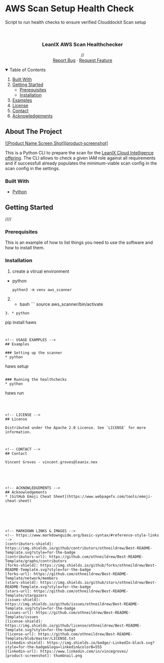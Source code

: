 # AWS Scan Setup Health Check

Script to run health checks to ensure verified Clouddockit Scan setup


<!-- [![Contributors][contributors-shield]][contributors-url]
[![Forks][forks-shield]][forks-url]
[![Stargazers][stars-shield]][stars-url]
[![Issues][issues-shield]][issues-url]
[![MIT License][license-shield]][license-url]
[![LinkedIn][linkedin-shield]][linkedin-url] -->



<!-- PROJECT LOGO -->
<br />
<p align="center">
  <!-- <a href="https://github.com/othneildrew/Best-README-Template">
    <img src="images/logo.png" alt="Logo" width="80" height="80">
  </a> -->

  <h3 align="center">LeanIX AWS Scan Healthchecker</h3>

  <p align="center">
    //
    <!-- <br />
    <a href="https://github.com/othneildrew/Best-README-Template"><strong>Explore the docs »</strong></a>
    <br /> -->
    <br />
    <a href="https://github.com/vg-leanix/aws_sancheck/issues">Report Bug</a>
    ·
    <a href="https://github.com/vg-leanix/aws_sancheck/issues">Request Feature</a>
  </p>
</p>



<!-- TABLE OF CONTENTS -->
<details open="open">
  <summary>Table of Contents</summary>
  <ol>
    <li><a href="#built-with">Built With</a></li>
    <li>
      <a href="#getting-started">Getting Started</a>
      <ul>
        <li><a href="#prerequisites">Prerequisites</a></li>
        <li><a href="#installation">Installation</a></li>
      </ul>
    </li>
    <li><a href="#examples">Examples</a></li>
    <li><a href="#license">License</a></li>
    <li><a href="#contact">Contact</a></li>
    <li><a href="#acknowledgements">Acknowledgements</a></li>
  </ol>
</details>



<!-- ABOUT THE PROJECT -->
## About The Project

[![Product Name Screen Shot][product-screenshot]](https://example.com)

This is a Python CLI to prepare the scan for the [LeanIX Cloud Intelligence offering](https://dev.leanix.net/docs/cloud-intelligence). The CLI allows to check a given IAM role against all requirements and if successfull already populates the minimum-viable scan config in the scan config in the settings.

### Built With


* [Python](https://www.python.org/)



<!-- GETTING STARTED -->
## Getting Started

////

### Prerequisites

This is an example of how to list things you need to use the software and how to install them.


### Installation

1. create a vitrual environment 
* python
  ```
  python3 -m venv aws_scanner
  ```
2. * bash ```
  source aws_scanner/bin/activate
  ```
3. * python
  ```
  pip install haws
  ```


<!-- USAGE EXAMPLES -->
## Examples

### Setting up the scanner
* python
  ```
  haws setup
  ```

### Running the healthchecks
* python
  ```
  haws run
  ```



<!-- LICENSE -->
## License

Distributed under the Apache 2.0 License. See `LICENSE` for more information.



<!-- CONTACT -->
## Contact

Vincent Groves - vincent.groves@leanix.nex





<!-- ACKNOWLEDGEMENTS -->
## Acknowledgements
* [GitHub Emoji Cheat Sheet](https://www.webpagefx.com/tools/emoji-cheat-sheet)






<!-- MARKDOWN LINKS & IMAGES -->
<!-- https://www.markdownguide.org/basic-syntax/#reference-style-links -->
[contributors-shield]: https://img.shields.io/github/contributors/othneildrew/Best-README-Template.svg?style=for-the-badge
[contributors-url]: https://github.com/othneildrew/Best-README-Template/graphs/contributors
[forks-shield]: https://img.shields.io/github/forks/othneildrew/Best-README-Template.svg?style=for-the-badge
[forks-url]: https://github.com/othneildrew/Best-README-Template/network/members
[stars-shield]: https://img.shields.io/github/stars/othneildrew/Best-README-Template.svg?style=for-the-badge
[stars-url]: https://github.com/othneildrew/Best-README-Template/stargazers
[issues-shield]: https://img.shields.io/github/issues/othneildrew/Best-README-Template.svg?style=for-the-badge
[issues-url]: https://github.com/othneildrew/Best-README-Template/issues
[license-shield]: https://img.shields.io/github/license/othneildrew/Best-README-Template.svg?style=for-the-badge
[license-url]: https://github.com/othneildrew/Best-README-Template/blob/master/LICENSE.txt
[linkedin-shield]: https://img.shields.io/badge/-LinkedIn-black.svg?style=for-the-badge&logo=linkedin&colorB=555
[linkedin-url]: https://www.linkedin.com/in/vincegroves/
[product-screenshot]: thumbnail.png